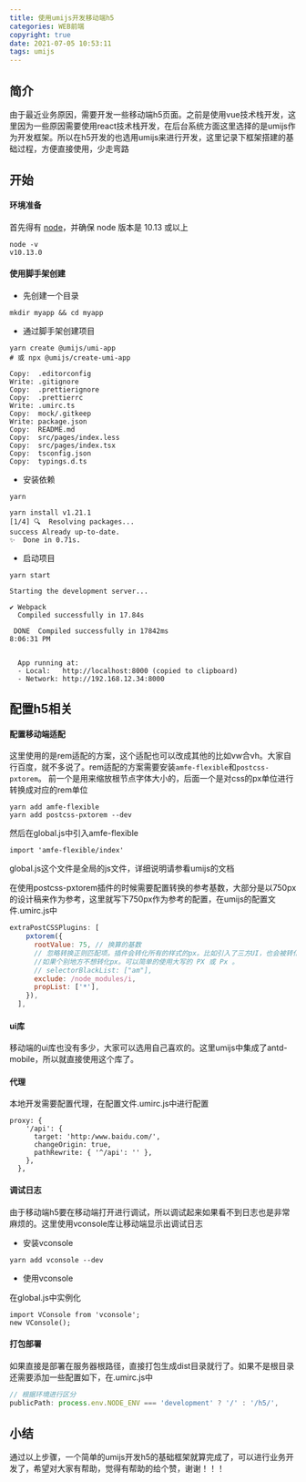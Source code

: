 ```yaml
---
title: 使用umijs开发移动端h5
categories: WEB前端
copyright: true
date: 2021-07-05 10:53:11
tags: umijs
---
```

## 简介

由于最近业务原因，需要开发一些移动端h5页面。之前是使用vue技术栈开发，这里因为一些原因需要使用react技术栈开发，在后台系统方面这里选择的是umijs作为开发框架。所以在h5开发的也选用umijs来进行开发，这里记录下框架搭建的基础过程，方便直接使用，少走弯路<!--more-->

## 开始

#### 环境准备

首先得有 [node](https://nodejs.org/en/)，并确保 node 版本是 10.13 或以上

```
node -v
v10.13.0
```

#### 使用脚手架创建

- 先创建一个目录

```
mkdir myapp && cd myapp
```

- 通过脚手架创建项目

```
yarn create @umijs/umi-app
# 或 npx @umijs/create-umi-app

Copy:  .editorconfig
Write: .gitignore
Copy:  .prettierignore
Copy:  .prettierrc
Write: .umirc.ts
Copy:  mock/.gitkeep
Write: package.json
Copy:  README.md
Copy:  src/pages/index.less
Copy:  src/pages/index.tsx
Copy:  tsconfig.json
Copy:  typings.d.ts
```

- 安装依赖

```
yarn

yarn install v1.21.1
[1/4] 🔍  Resolving packages...
success Already up-to-date.
✨  Done in 0.71s.
```

- 启动项目

```
yarn start

Starting the development server...

✔ Webpack
  Compiled successfully in 17.84s

 DONE  Compiled successfully in 17842ms                                       8:06:31 PM


  App running at:
  - Local:   http://localhost:8000 (copied to clipboard)
  - Network: http://192.168.12.34:8000
```

## 配置h5相关

#### 配置移动端适配

这里使用的是rem适配的方案，这个适配也可以改成其他的比如vw合vh。大家自行百度，就不多说了。rem适配的方案需要安装`amfe-flexible`和`postcss-pxtorem`。 前一个是用来缩放根节点字体大小的，后面一个是对css的px单位进行转换成对应的rem单位

```
yarn add amfe-flexible
yarn add postcss-pxtorem --dev
```

然后在global.js中引入amfe-flexible

```
import 'amfe-flexible/index'
```

global.js这个文件是全局的js文件，详细说明请参看umijs的文档

在使用postcss-pxtorem插件的时候需要配置转换的参考基数，大部分是以750px的设计稿来作为参考，这里就写下750px作为参考的配置，在umijs的配置文件.umirc.js中

```js
extraPostCSSPlugins: [
    pxtorem({
      rootValue: 75, // 换算的基数
      // 忽略转换正则匹配项。插件会转化所有的样式的px。比如引入了三方UI，也会被转化。目前我使用 selectorBlackList字段，来过滤
      //如果个别地方不想转化px。可以简单的使用大写的 PX 或 Px 。
      // selectorBlackList: ["am"],
      exclude: /node_modules/i,
      propList: ['*'],
    }),
  ],
```

#### ui库

移动端的ui库也没有多少，大家可以选用自己喜欢的。这里umijs中集成了antd-mobile，所以就直接使用这个库了。

#### 代理

本地开发需要配置代理，在配置文件.umirc.js中进行配置

```
proxy: {
    '/api': {
      target: 'http:/www.baidu.com/',
      changeOrigin: true,
      pathRewrite: { '^/api': '' },
    },
  },
```

#### 调试日志

由于移动端h5要在移动端打开进行调试，所以调试起来如果看不到日志也是非常麻烦的。这里使用vconsole库让移动端显示出调试日志

- 安装vconsole

```
yarn add vconsole --dev
```

- 使用vconsole

在global.js中实例化

```
import VConsole from 'vconsole';
new VConsole();
```

#### 打包部署

如果直接是部署在服务器根路径，直接打包生成dist目录就行了。如果不是根目录还需要添加一些配置如下，在.umirc.js中

```js
// 根据环境进行区分
publicPath: process.env.NODE_ENV === 'development' ? '/' : '/h5/',
```



## 小结

通过以上步骤，一个简单的umijs开发h5的基础框架就算完成了，可以进行业务开发了，希望对大家有帮助，觉得有帮助的给个赞，谢谢！！！
